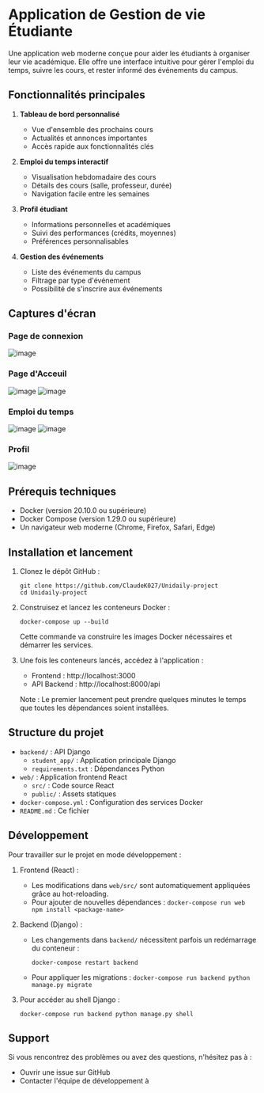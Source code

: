 # Application de Gestion de  vie Étudiante

Une application web moderne conçue pour aider les étudiants à organiser leur vie académique. Elle offre une interface intuitive pour gérer l'emploi du temps, suivre les cours, et rester informé des événements du campus.

## Fonctionnalités principales

1. **Tableau de bord personnalisé**
   - Vue d'ensemble des prochains cours
   - Actualités et annonces importantes
   - Accès rapide aux fonctionnalités clés

2. **Emploi du temps interactif**
   - Visualisation hebdomadaire des cours
   - Détails des cours (salle, professeur, durée)
   - Navigation facile entre les semaines

3. **Profil étudiant**
   - Informations personnelles et académiques
   - Suivi des performances (crédits, moyennes)
   - Préférences personnalisables

4. **Gestion des événements**
   - Liste des événements du campus
   - Filtrage par type d'événement
   - Possibilité de s'inscrire aux événements
  
## Captures d'écran

### Page de connexion
![image](https://github.com/user-attachments/assets/bb301813-8724-489d-bdbc-7112d96c7bbc)


### Page d'Acceuil
![image](https://github.com/user-attachments/assets/ba7c208e-0e2e-497b-97e6-fbbffc004ce4)
![image](https://github.com/user-attachments/assets/ac860cbe-d7f8-4cec-a5a8-f8d5dab26156)



### Emploi du temps
![image](https://github.com/user-attachments/assets/c443a3be-9751-4dc4-be47-f594c65e50fb)
![image](https://github.com/user-attachments/assets/504dd539-b3da-4922-a351-647a652fa0c4)


### Profil
![image](https://github.com/user-attachments/assets/6a650944-b273-4b48-88f0-932ecf8dec89)


## Prérequis techniques

- Docker (version 20.10.0 ou supérieure)
- Docker Compose (version 1.29.0 ou supérieure)
- Un navigateur web moderne (Chrome, Firefox, Safari, Edge)

## Installation et lancement

1. Clonez le dépôt GitHub :
   ```
   git clone https://github.com/ClaudeK027/Unidaily-project
   cd Unidaily-project
   ```

2. Construisez et lancez les conteneurs Docker :
   ```
   docker-compose up --build
   ```
   Cette commande va construire les images Docker nécessaires et démarrer les services.

3. Une fois les conteneurs lancés, accédez à l'application :
   - Frontend : http://localhost:3000
   - API Backend : http://localhost:8000/api

   Note : Le premier lancement peut prendre quelques minutes le temps que toutes les dépendances soient installées.

## Structure du projet

- `backend/` : API Django
  - `student_app/` : Application principale Django
  - `requirements.txt` : Dépendances Python
- `web/` : Application frontend React
  - `src/` : Code source React
  - `public/` : Assets statiques
- `docker-compose.yml` : Configuration des services Docker
- `README.md` : Ce fichier

## Développement

Pour travailler sur le projet en mode développement :

1. Frontend (React) :
   - Les modifications dans `web/src/` sont automatiquement appliquées grâce au hot-reloading.
   - Pour ajouter de nouvelles dépendances : `docker-compose run web npm install <package-name>`

2. Backend (Django) :
   - Les changements dans `backend/` nécessitent parfois un redémarrage du conteneur :
     ```
     docker-compose restart backend
     ```
   - Pour appliquer les migrations : `docker-compose run backend python manage.py migrate`

3. Pour accéder au shell Django :
   ```
   docker-compose run backend python manage.py shell
   ```


## Support

Si vous rencontrez des problèmes ou avez des questions, n'hésitez pas à :
- Ouvrir une issue sur GitHub
- Contacter l'équipe de développement à 
